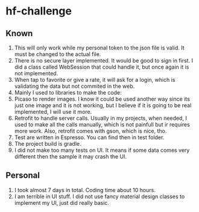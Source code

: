 # hf-challenge

## Known

1. This will only work while my personal token to the json file is valid. It must be changed to the actual file. 
1. There is no secure layer implemented. It would be good to sign in first. I did a class called WebSession that could handle it, but once again it is not implemented.
1. When tap to favorite or give a rate, it will ask for a login, which is validating the data but not commited in the web.
1. Mainly I used to libraries to make the code:
  1. Picaso to render images. I know it could be used another way since its just one image and it is not working, but I believe if it is going to be real implemented, I will use it more.
  1. Retrofit to handle server calls. Usually in my projects, when needed, I used to make all the calls manually, which is not painfull but ir requires more work. Also, retrofit comes with gson, which is nice, tho.
1. Test are written in Espresso. You can find then in test folder.
1. The project build is gradle.
1. I did not make too many tests on UI. It means if some data comes very different then the sample it may crash the UI.

## Personal

1. I took almost 7 days in total. Coding time about 10 hours.
1. I am terrible in UI stuff. I did not use fancy material design classes to implement my UI, just did really basic.

